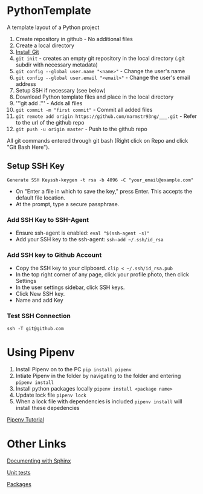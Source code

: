 # PythonTemplate
A template layout of a Python project

1. Create repository in github - No additional files
2. Create a local directory
3. [Install Git](https://git-scm.com/book/en/v2/Getting-Started-Installing-Git)
4. ```git init``` - creates an empty git repository in the local directory (.git subdir with necessary metadata)
5. ```git config --global user.name "<name>"``` - Change the user's name
6. ```git config --global user.email "<email>"``` - Change the user's email address
7. Setup SSH if necessary (see below)
8. Download Python template files and place in the local directory
9. '''git add .''' - Adds all files
10. ```git commit -m "first commit"``` - Commit all added files
11. ```git remote add origin https://github.com/marmstr93ng/___.git``` - Refer to the url of the github repo
12. ```git push -u origin master``` - Push to the github repo

All git commands entered through git bash (Right click on Repo and click "Git Bash Here").

## Setup SSH Key

```Generate SSH Keyssh-keygen -t rsa -b 4096 -C "your_email@example.com"```
- On "Enter a file in which to save the key," press Enter. This accepts the default file location.
- At the prompt, type a secure passphrase.

### Add SSH Key to SSH-Agent
- Ensure ssh-agent is enabled: ```eval "$(ssh-agent -s)"```
- Add your SSH key to the ssh-agent: ```ssh-add ~/.ssh/id_rsa```

### Add SSH key to Github Account
- Copy the SSH key to your clipboard. ```clip < ~/.ssh/id_rsa.pub```
- In the top right corner of any page, click your profile photo, then click Settings
- In the user settings sidebar, click SSH keys.
- Click New SSH key.
- Name and add Key

### Test SSH Connection
```ssh -T git@github.com```

# Using Pipenv
1. Install Pipenv on to the PC ```pip install pipenv```
2. Intiate Pipenv in the folder by navigating to the folder and entering ```pipenv install```
3. Install python packages locally ```pipenv install <package name>```
4. Update lock file ```pipenv lock```
5. When a lock file with dependencies is included ```pipenv install``` will install these depedencies

[Pipenv Tutorial](https://robots.thoughtbot.com/how-to-manage-your-python-projects-with-pipenv)

# Other Links
[Documenting with Sphinx](http://www.sphinx-doc.org/en/stable/tutorial.html)

[Unit tests](https://docs.python.org/3.5/library/unittest.html)

[Packages](https://uoftcoders.github.io/studyGroup/lessons/python/packages/lesson/)
